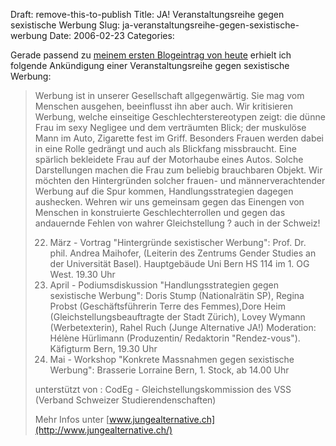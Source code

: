 Draft: remove-this-to-publish
Title: JA! Veranstaltungsreihe gegen sexistische Werbung
Slug: ja-veranstaltungsreihe-gegen-sexistische-werbung
Date: 2006-02-23
Categories:

Gerade passend zu [meinem ersten Blogeintrag von heute](http://blog.irregular.ch/2006/02/23/der-perfekte-korper/) erhielt ich folgende Ankündigung einer Veranstaltungsreihe gegen sexistische Werbung:

> Werbung ist in unserer Gesellschaft allgegenwärtig. Sie mag vom Menschen ausgehen, beeinflusst ihn aber auch. Wir kritisieren Werbung, welche einseitige Geschlechterstereotypen zeigt: die dünne Frau im sexy Negligee und dem verträumten Blick; der muskulöse Mann im Auto, Zigarette fest im Griff. Besonders Frauen werden dabei in eine Rolle gedrängt und auch als Blickfang missbraucht. Eine
> spärlich bekleidete Frau auf der Motorhaube eines Autos. Solche Darstellungen machen die Frau zum beliebig brauchbaren Objekt. Wir möchten den Hintergründen solcher frauen- und männerverachtender Werbung auf die Spur kommen, Handlungsstrategien dagegen aushecken. Wehren wir uns gemeinsam gegen das Einengen von Menschen in konstruierte Geschlechterrollen und gegen das andauernde Fehlen von wahrer Gleichstellung ? auch in der Schweiz!
>
> 22. März - Vortrag
>     "Hintergründe sexistischer Werbung":
>     Prof. Dr. phil. Andrea Maihofer, (Leiterin des Zentrums Gender Studies an der Universität Basel).
>     Hauptgebäude Uni Bern HS 114 im 1. OG West. 19.30 Uhr
> 23. April - Podiumsdiskussion
>     "Handlungsstrategien gegen sexistische Werbung":
>     Doris Stump (Nationalrätin SP), Regina Probst (Geschäftsführerin Terre des Femmes),Dore Heim (Gleichstellungsbeauftragte der Stadt Zürich), Lovey Wymann (Werbetexterin), Rahel Ruch (Junge Alternative JA!)
>     Moderation: Hélène Hürlimann (Produzentin/ Redaktorin "Rendez-vous").
>     Käfigturm Bern, 19.30 Uhr
> 24. Mai - Workshop
>     "Konkrete Massnahmen gegen sexistische Werbung":
>     Brasserie Lorraine Bern, 1. Stock, ab 14.00 Uhr
>
> unterstützt von : CodEg - Gleichstellungskommission des VSS (Verband Schweizer Studierendenschaften)
>
> Mehr Infos unter [www.jungealternative.ch](http://www.jungealternative.ch/)
